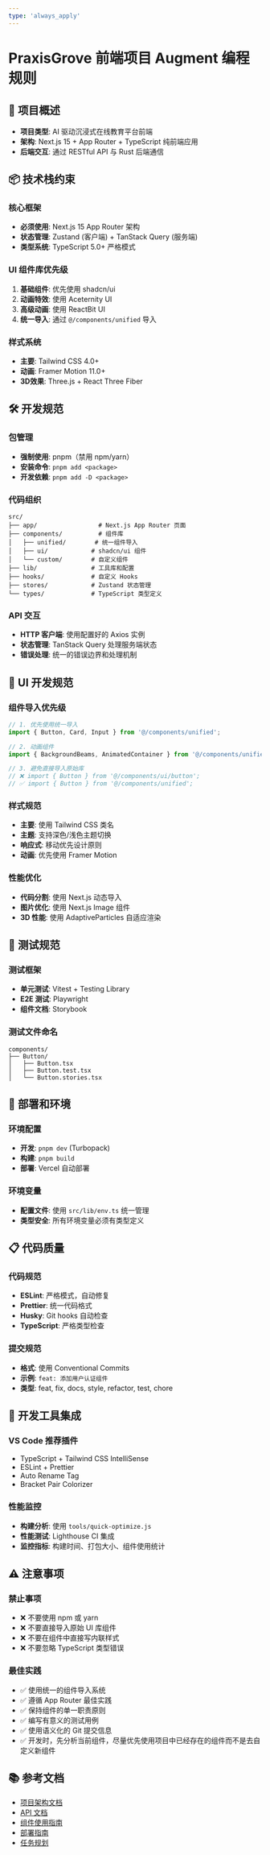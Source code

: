 ```yaml
---
type: 'always_apply'
---
```


# PraxisGrove 前端项目 Augment 编程规则

## 🎯 项目概述

- **项目类型**: AI 驱动沉浸式在线教育平台前端
- **架构**: Next.js 15 + App Router + TypeScript 纯前端应用
- **后端交互**: 通过 RESTful API 与 Rust 后端通信

## 📦 技术栈约束

### 核心框架

- **必须使用**: Next.js 15 App Router 架构
- **状态管理**: Zustand (客户端) + TanStack Query (服务端)
- **类型系统**: TypeScript 5.0+ 严格模式

### UI 组件库优先级

1. **基础组件**: 优先使用 shadcn/ui
2. **动画特效**: 使用 Aceternity UI
3. **高级动画**: 使用 ReactBit UI
4. **统一导入**: 通过 `@/components/unified` 导入

### 样式系统

- **主要**: Tailwind CSS 4.0+
- **动画**: Framer Motion 11.0+
- **3D效果**: Three.js + React Three Fiber

## 🛠 开发规范

### 包管理

- **强制使用**: pnpm（禁用 npm/yarn）
- **安装命令**: `pnpm add <package>`
- **开发依赖**: `pnpm add -D <package>`

### 代码组织

```
src/
├── app/                 # Next.js App Router 页面
├── components/          # 组件库
│   ├── unified/        # 统一组件导入
│   ├── ui/            # shadcn/ui 组件
│   └── custom/        # 自定义组件
├── lib/               # 工具库和配置
├── hooks/             # 自定义 Hooks
├── stores/            # Zustand 状态管理
└── types/             # TypeScript 类型定义
```

### API 交互

- **HTTP 客户端**: 使用配置好的 Axios 实例
- **状态管理**: TanStack Query 处理服务端状态
- **错误处理**: 统一的错误边界和处理机制

## 🎨 UI 开发规范

### 组件导入优先级

```typescript
// 1. 优先使用统一导入
import { Button, Card, Input } from '@/components/unified';

// 2. 动画组件
import { BackgroundBeams, AnimatedContainer } from '@/components/unified';

// 3. 避免直接导入原始库
// ❌ import { Button } from '@/components/ui/button';
// ✅ import { Button } from '@/components/unified';
```

### 样式规范

- **主要**: 使用 Tailwind CSS 类名
- **主题**: 支持深色/浅色主题切换
- **响应式**: 移动优先设计原则
- **动画**: 优先使用 Framer Motion

### 性能优化

- **代码分割**: 使用 Next.js 动态导入
- **图片优化**: 使用 Next.js Image 组件
- **3D 性能**: 使用 AdaptiveParticles 自适应渲染

## 🧪 测试规范

### 测试框架

- **单元测试**: Vitest + Testing Library
- **E2E 测试**: Playwright
- **组件文档**: Storybook

### 测试文件命名

```
components/
├── Button/
│   ├── Button.tsx
│   ├── Button.test.tsx
│   └── Button.stories.tsx
```

## 🚀 部署和环境

### 环境配置

- **开发**: `pnpm dev` (Turbopack)
- **构建**: `pnpm build`
- **部署**: Vercel 自动部署

### 环境变量

- **配置文件**: 使用 `src/lib/env.ts` 统一管理
- **类型安全**: 所有环境变量必须有类型定义

## 📋 代码质量

### 代码规范

- **ESLint**: 严格模式，自动修复
- **Prettier**: 统一代码格式
- **Husky**: Git hooks 自动检查
- **TypeScript**: 严格类型检查

### 提交规范

- **格式**: 使用 Conventional Commits
- **示例**: `feat: 添加用户认证组件`
- **类型**: feat, fix, docs, style, refactor, test, chore

## 🔧 开发工具集成

### VS Code 推荐插件

- TypeScript + Tailwind CSS IntelliSense
- ESLint + Prettier
- Auto Rename Tag
- Bracket Pair Colorizer

### 性能监控

- **构建分析**: 使用 `tools/quick-optimize.js`
- **性能测试**: Lighthouse CI 集成
- **监控指标**: 构建时间、打包大小、组件使用统计

## ⚠️ 注意事项

### 禁止事项

- ❌ 不要使用 npm 或 yarn
- ❌ 不要直接导入原始 UI 库组件
- ❌ 不要在组件中直接写内联样式
- ❌ 不要忽略 TypeScript 类型错误

### 最佳实践

- ✅ 使用统一的组件导入系统
- ✅ 遵循 App Router 最佳实践
- ✅ 保持组件的单一职责原则
- ✅ 编写有意义的测试用例
- ✅ 使用语义化的 Git 提交信息
- ✅ 开发时，先分析当前组件，尽量优先使用项目中已经存在的组件而不是去自定义新组件

## 📚 参考文档

- [项目架构文档](docs/architecture/)
- [API 文档](docs/api/)
- [组件使用指南](docs/UI_LIBRARIES_GUIDE.md)
- [部署指南](docs/deployment/)
- [任务规划](docs/tasks/TASKS.md)
